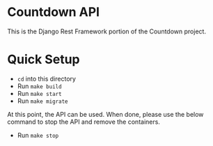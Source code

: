 # Countdown API

This is the Django Rest Framework portion of the Countdown project.

# Quick Setup

 - `cd` into this directory
 - Run `make build`
 - Run `make start`
 - Run `make migrate`

At this point, the API can be used. When done, please use the below command to stop the API and remove the containers.

 - Run `make stop`
